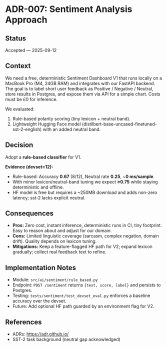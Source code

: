 # ADR-007: Sentiment Analysis Approach

## Status

Accepted — 2025-09-12

## Context

We need a free, deterministic Sentiment Dashboard V1 that runs locally on a MacBook Pro (M4, 24GB RAM) and integrates with our FastAPI backend. The goal is to label short user feedback as Positive / Negative / Neutral, store results in Postgres, and expose them via API for a simple chart. Costs must be £0 for inference.

We evaluated:

1. Rule-based polarity scoring (tiny lexicon + neutral band).
2. Lightweight Hugging Face model (distilbert-base-uncased-finetuned-sst-2-english) with an added neutral band.

## Decision

Adopt a **rule-based classifier** for V1.

**Evidence (devset=12):**

-   Rule-based: Accuracy **0.67** (8/12), Neutral rate **0.25**, ~**0 ms/sample**.
-   With minor lexicon/neutral-band tuning we expect **≥0.75** while staying deterministic and offline.
-   HF model is free but requires a ~250MB download and adds non-zero latency; sst-2 lacks explicit neutral.

## Consequences

-   **Pros:** Zero cost, instant inference, deterministic runs in CI, tiny footprint. Easy to reason about and adjust for our domain.
-   **Cons:** Limited linguistic coverage (sarcasm, complex negation, domain drift). Quality depends on lexicon tuning.
-   **Mitigations:** Keep a feature-flagged HF path for V2; expand lexicon gradually; collect real feedback text to refine.

## Implementation Notes

-   Module: `src/ai/sentiment/rule_based.py`
-   Endpoint: `POST /sentiment` returns `{text, score, label}` and persists to Postgres.
-   Testing: `tests/sentiment/test_devset_eval.py` enforces a baseline accuracy over the devset.
-   Future: Add optional HF path guarded by an environment flag for V2.

## References

-   ADRs: https://adr.github.io/
-   SST-2 task background (neutral gap acknowledged)
